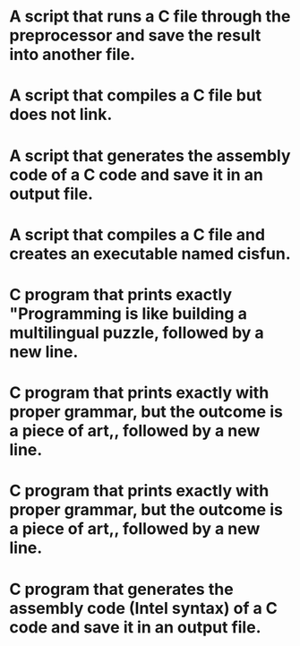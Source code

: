 # A script that runs a C file through the preprocessor and save the result into another file.
# A script that compiles a C file but does not link.
# A script that generates the assembly code of a C code and save it in an output file.
# A script that compiles a C file and creates an executable named cisfun.
# C program that prints exactly "Programming is like building a multilingual puzzle, followed by a new line.
# C program that prints exactly with proper grammar, but the outcome is a piece of art,, followed by a new line.
# C program that prints exactly with proper grammar, but the outcome is a piece of art,, followed by a new line.
# C program that generates the assembly code (Intel syntax) of a C code and save it in an output file.
